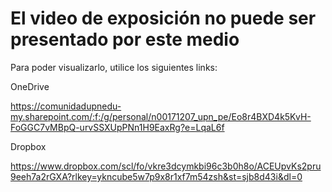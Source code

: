 # El video de exposición no puede ser presentado por este medio
Para poder visualizarlo, utilice los siguientes links:

OneDrive

https://comunidadupnedu-my.sharepoint.com/:f:/g/personal/n00171207_upn_pe/Eo8r4BXD4k5KvH-FoGGC7vMBpQ-urvSSXUpPNn1H9EaxRg?e=LqaL6f

Dropbox

https://www.dropbox.com/scl/fo/vkre3dcymkbi96c3b0h8o/ACEUpvKs2pru9eeh7a2rGXA?rlkey=ykncube5w7p9x8r1xf7m54zsh&st=sjb8d43i&dl=0
